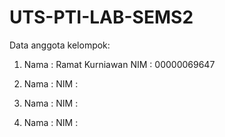 # UTS-PTI-LAB-SEMS2

Data anggota kelompok:

1. Nama : Ramat Kurniawan
   NIM  : 00000069647

2. Nama :
   NIM  :

3. Nama :
   NIM  :

4. Nama :
   NIM  :


